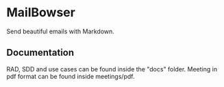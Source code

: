 # MailBowser
Send beautiful emails with Markdown.

## Documentation
RAD, SDD and use cases can be found inside the "docs" folder. 
Meeting in pdf format can be found inside meetings/pdf.


